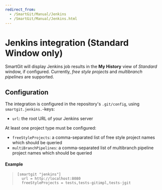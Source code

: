 ```yaml
---
redirect_from:
  - /SmartGit/Manual/Jenkins
  - /SmartGit/Manual/Jenkins.html
---
```


# Jenkins integration (Standard Window only)

SmartGit will display Jenkins job results in the **My History** view of *Standard* window, if configured. Currently, *free style projects* and *multibranch pipelines* are supported.

## Configuration

The integration is configured in the repository's `.git/config`, using `smartgit.jenkins.`-keys:

* `url`: the root URL of your Jenkins server

At least one project type must be configured:

* `freeStyleProjects`: a comma-separated list of free style project names which should be queried
* `multiBranchPipelines`: a comma-separated list of multibranch pipeline project names which should be queried

#### Example

>
>``` text
>[smartgit "jenkins"]
>   url = http://localhost:8080
>   freeStyleProjects = tests,tests-gitimpl,tests-jgit
>```
